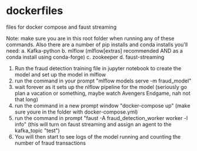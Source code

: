 # dockerfiles
files for docker compose and faust streaming 

Note: make sure you are in this root folder when running any of these commands. Also there are a number of pip installs and conda installs you'll need:
a. Kafka-python
b. mlflow (mlflow[extras] recommended AND as a conda install using conda-forge)
c. zookeeper
d. faust-streaming

1. Run the fraud detection training file in jupyter notebook to create the model and set up the model in mlflow
2. run the command in your prompt "mlflow models serve -m fraud_model"
3. wait forever as it sets up the nlflow pipeline for the model (seriously go plan a vacation or something, maybe watch Avengers Endgame, nah not that long)
4. run the command in a new prompt window "docker-compose up" (make sure youre in the folder with docker-compose.yml)
5. run the command in prompt "faust -A fraud_detection_worker worker -l info" (this will turn on faust streaming and assign an agent to the kafka_topic "test")
6. You will then start to see logs of the model running and counting the number of fraud transactions

